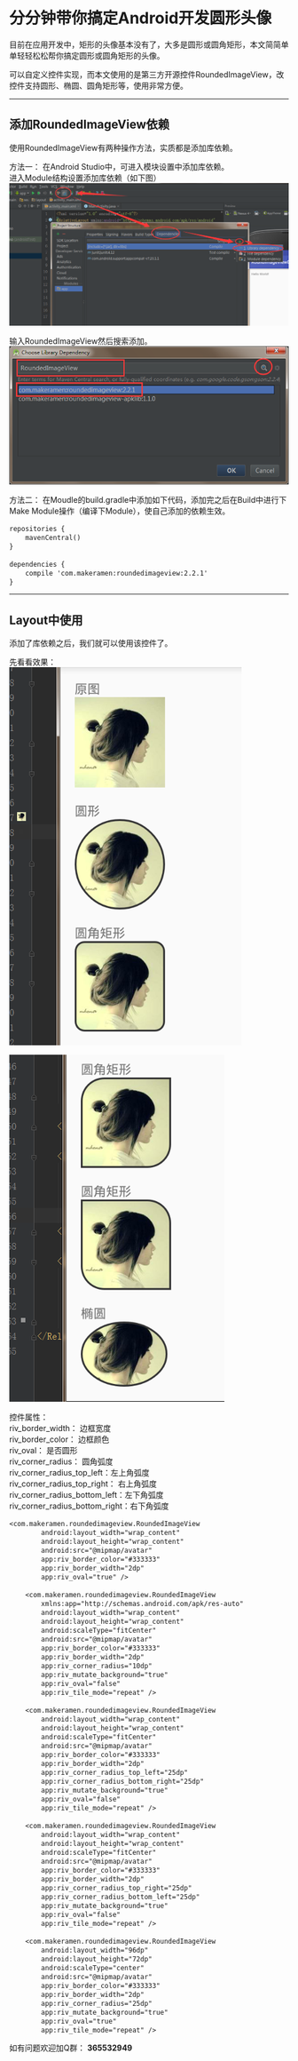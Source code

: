 
# 分分钟带你搞定Android开发圆形头像 #

目前在应用开发中，矩形的头像基本没有了，大多是圆形或圆角矩形，本文简简单单轻轻松松帮你搞定圆形或圆角矩形的头像。  

可以自定义控件实现，而本文使用的是第三方开源控件RoundedImageView，改控件支持圆形、椭圆、圆角矩形等，使用非常方便。  

----------

## 添加RoundedImageView依赖 ##

使用RoundedImageView有两种操作方法，实质都是添加库依赖。


方法一： 在Android Studio中，可进入模块设置中添加库依赖。  
进入Module结构设置添加库依赖（如下图）  
![](https://raw.githubusercontent.com/junkchen/Documents/master/Android/RoundImageViewDemo/1.png)  

输入RoundedImageView然后搜索添加。
![](https://raw.githubusercontent.com/junkchen/Documents/master/Android/RoundImageViewDemo/2.png)


方法二： 在Moudle的build.gradle中添加如下代码，添加完之后在Build中进行下Make Module操作（编译下Module），使自己添加的依赖生效。     
 
	repositories {
	    mavenCentral()
	}
	
	dependencies {
	    compile 'com.makeramen:roundedimageview:2.2.1'
	}


----------


## Layout中使用 ##

添加了库依赖之后，我们就可以使用该控件了。  

先看看效果：  
![](https://raw.githubusercontent.com/junkchen/Documents/master/Android/RoundImageViewDemo/screenshot1.png)   

![](https://raw.githubusercontent.com/junkchen/Documents/master/Android/RoundImageViewDemo/screenshot2.png)

控件属性：  
riv_border_width： 边框宽度  
riv_border_color： 边框颜色  
riv_oval： 是否圆形  
riv_corner_radius： 圆角弧度  
riv_corner_radius_top_left：左上角弧度   
riv_corner_radius_top_right： 右上角弧度  
riv_corner_radius_bottom_left：左下角弧度  
riv_corner_radius_bottom_right：右下角弧度  


	<com.makeramen.roundedimageview.RoundedImageView
            android:layout_width="wrap_content"
            android:layout_height="wrap_content"
            android:src="@mipmap/avatar"
            app:riv_border_color="#333333"
            app:riv_border_width="2dp"
            app:riv_oval="true" />

        <com.makeramen.roundedimageview.RoundedImageView
            xmlns:app="http://schemas.android.com/apk/res-auto"
            android:layout_width="wrap_content"
            android:layout_height="wrap_content"
            android:scaleType="fitCenter"
            android:src="@mipmap/avatar"
            app:riv_border_color="#333333"
            app:riv_border_width="2dp"
            app:riv_corner_radius="10dp"
            app:riv_mutate_background="true"
            app:riv_oval="false"
            app:riv_tile_mode="repeat" />

        <com.makeramen.roundedimageview.RoundedImageView
            android:layout_width="wrap_content"
            android:layout_height="wrap_content"
            android:scaleType="fitCenter"
            android:src="@mipmap/avatar"
            app:riv_border_color="#333333"
            app:riv_border_width="2dp"
            app:riv_corner_radius_top_left="25dp"
            app:riv_corner_radius_bottom_right="25dp"
            app:riv_mutate_background="true"
            app:riv_oval="false"
            app:riv_tile_mode="repeat" />

        <com.makeramen.roundedimageview.RoundedImageView
            android:layout_width="wrap_content"
            android:layout_height="wrap_content"
            android:scaleType="fitCenter"
            android:src="@mipmap/avatar"
            app:riv_border_color="#333333"
            app:riv_border_width="2dp"
            app:riv_corner_radius_top_right="25dp"
            app:riv_corner_radius_bottom_left="25dp"
            app:riv_mutate_background="true"
            app:riv_oval="false"
            app:riv_tile_mode="repeat" />

        <com.makeramen.roundedimageview.RoundedImageView
            android:layout_width="96dp"
            android:layout_height="72dp"
            android:scaleType="center"
            android:src="@mipmap/avatar"
            app:riv_border_color="#333333"
            app:riv_border_width="2dp"
            app:riv_corner_radius="25dp"
            app:riv_mutate_background="true"
            app:riv_oval="true"
            app:riv_tile_mode="repeat" />


如有问题欢迎加Q群： **365532949**
